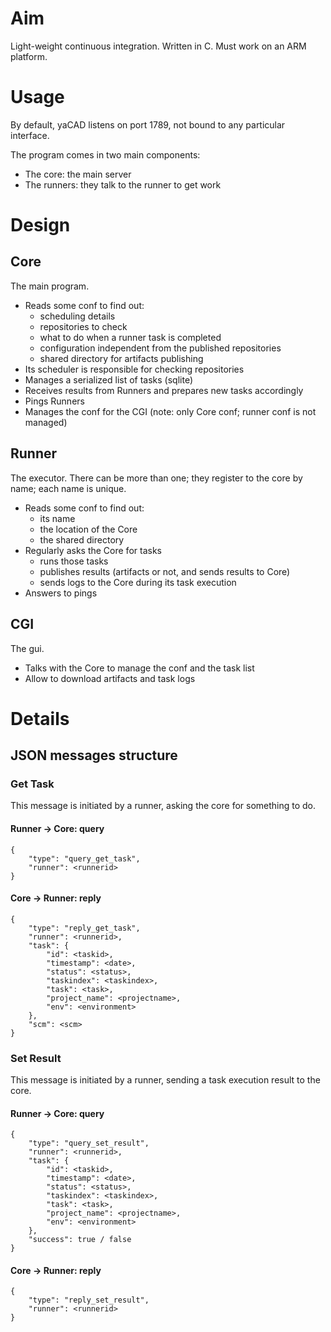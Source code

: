 # Aim

Light-weight continuous integration. Written in C. Must work on an ARM platform.

# Usage

By default, yaCAD listens on port 1789, not bound to any particular
interface.

The program comes in two main components:
* The core: the main server
* The runners: they talk to the runner to get work

# Design

## Core

The main program.

* Reads some conf to find out:
    * scheduling details
    * repositories to check
    * what to do when a runner task is completed
    * configuration independent from the published repositories
    * shared directory for artifacts publishing
* Its scheduler is responsible for checking repositories
* Manages a serialized list of tasks (sqlite)
* Receives results from Runners and prepares new tasks accordingly
* Pings Runners
* Manages the conf for the CGI (note: only Core conf; runner conf is
  not managed)

## Runner

The executor. There can be more than one; they register to the core by
name; each name is unique.

* Reads some conf to find out:
    * its name
    * the location of the Core
    * the shared directory
* Regularly asks the Core for tasks
    * runs those tasks
    * publishes results (artifacts or not, and sends results to Core)
    * sends logs to the Core during its task execution
* Answers to pings

## CGI

The gui.

* Talks with the Core to manage the conf and the task list
* Allow to download artifacts and task logs

# Details

## JSON messages structure

### Get Task

This message is initiated by a runner, asking the core for something
to do.

#### Runner -> Core: query

    {
        "type": "query_get_task",
        "runner": <runnerid>
    }

#### Core -> Runner: reply

    {
        "type": "reply_get_task",
        "runner": <runnerid>,
        "task": {
            "id": <taskid>,
            "timestamp": <date>,
            "status": <status>,
            "taskindex": <taskindex>,
            "task": <task>,
            "project_name": <projectname>,
            "env": <environment>
        },
        "scm": <scm>
    }

### Set Result

This message is initiated by a runner, sending a task execution result
to the core.

#### Runner -> Core: query

    {
        "type": "query_set_result",
        "runner": <runnerid>,
        "task": {
            "id": <taskid>,
            "timestamp": <date>,
            "status": <status>,
            "taskindex": <taskindex>,
            "task": <task>,
            "project_name": <projectname>,
            "env": <environment>
        },
        "success": true / false
    }

#### Core -> Runner: reply

    {
        "type": "reply_set_result",
        "runner": <runnerid>
    }
